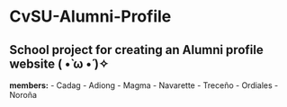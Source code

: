 # CvSU-Alumni-Profile
School project for creating an Alumni profile website ( •̀ ω •́ )✧
---
**members:**
    - Cadag
    - Adiong
    - Magma
    - Navarette
    - Treceño
    - Ordiales
    - Noroña